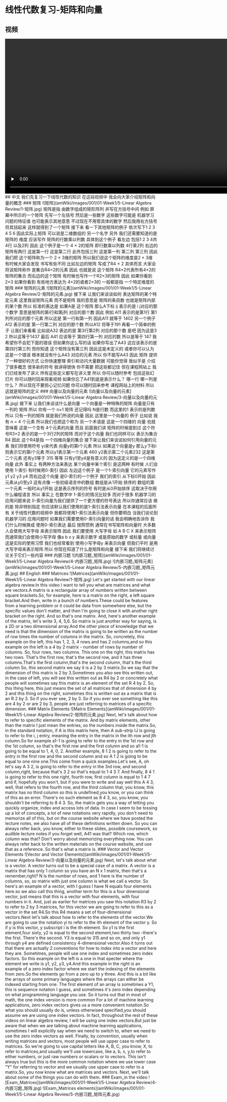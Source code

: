 # 线性代数复习-矩阵和向量
## 视频
<video height=510 width=900 controls="controls" preload="none">
      <source src="amWiki/videos/001/01-Week1/5-Linear Algebra Review/1-Matrices and Vectors.mp4" type="video/mp4">
</video>
## 中文
我们先复习一下线性代数的知识 在这段视频中 我会向大家介绍矩阵和向量的概念
### 矩阵
![矩阵](amWiki/images/001/01-Week1/5-Linear Algebra Review/1-矩阵.jpg)
矩阵是指 由数字组成的矩形阵列 并写在方括号中间 例如 屏幕中所示的一个矩阵 先写一个左括号 然后是一些数字 这些数字可能是 机器学习问题的特征值 也可能表示其他意思 不过现在不用管具体的数字 然后我用右方括号将其括起来 这样就得到了一个矩阵 接下来 看一下其他矩阵的例子 依次写下1 2 3 4 5 6 因此实际上矩阵 可以说是二维数组的 另一个名字 另外 我们还需要知道的是 矩阵的 维度 应该写作 矩阵的行数乘以列数 具体到这个例子 看左边 包括1 2 3 4共4行 以及2列 因此 这个例子是一个 4 × 2的矩阵 即行数乘以列数 4行乘2列 右边的矩阵有两行 这是第一行 这是第二行 此外包括三列 这是第一列 第二列 第三列 因此 我们把 这个矩阵称为一个 2 × 3维的矩阵 所以我们说这个矩阵的维度是2 × 3维 有时候大家会发现 书写有些不同 比如左边的矩阵 写成了R4 × 2 具体而言 大家会将该矩阵称作 是集合R4×2的元素 因此 也就是说 这个矩阵 R4×2代表所有4×2的矩阵的集合 而右边的这个矩阵 有时候也写作一个R2×3的矩阵 因此 如果你看到2×3 如果你看到 有些地方表达为 4×2的或者2×3的 一般都是指 一个特定维度的矩阵
### 矩阵的元素
![矩阵的元素](amWiki/images/001/01-Week1/5-Linear Algebra Review/2-矩阵的元素.jpg)
接下来 让我们来谈谈如何 表达矩阵的某个特定元素 这里我说矩阵元素 而不是矩阵 我的意思是 矩阵的条目数 也就是矩阵内部的某个数 所以 标准的表达是 如果A是 这个矩阵 那么A下标 ij 表示的是 i j对应的那个数字 意思是矩阵的第i行和第j列 对应的那个数 因此 例如 A11 表示的是第1行 第1列所对应的那个元素 所以这是 第一行和第一列 因此A11 就等于 1402 另一个例子 A12 表示的是 第一行第二列 对应的那个数 所以A12 将等于191 再看一个简单的例子 让我们来看看 比如说A32 表达的是 第3行第2列 对应的那个数 是吧 因为这是3 2 所以这等于1437 最后 A41 应该等于 第四行第一列 对应的数 所以是等于 147 我希望你不会犯下面的错误 但如果你这么写的话 如果你写出了A43 这应该表示的是 第四行第三列 而你知道 这个矩阵没有第三列 因此这是未定义的 或者你可以认为这是一个错误 根本就没有什么A43 对应的元素 所以 你不能写A43 因此 矩阵 提供了一种很好的方式 让你快速整理 索引和访问大量数据 可能你觉得 我似乎是 介绍了很多概念 很多新的符号 我讲得很快 你不需要 把这些都记住 但在课程网站上 我们已经发布了讲义 所有这些定义都写在讲义里 所以 你可以随时参考 包括这些幻灯片 你可以随时回来观看视频 如果你忘了A41到底是表示什么？ 哪一行 哪一列是什么？ 所以现在不要担心记忆问题 你可以随时回来参考 课程网站上的材料 所以 这就是矩阵的定义
### 向量以及向量的元素
![向量以及向量的元素](amWiki/images/001/01-Week1/5-Linear Algebra Review/3-向量以及向量的元素.jpg)
接下来 让我们来谈谈什么是向量 一个向量是一种特殊的矩阵 向量是只有一列的 矩阵 所以 你有一个 n×1 矩阵 还记得吗 N是行数 而这里的1 表示的是列数 所以 只有一列的矩阵 就是我们所说的向量 因此 这里是一个向量的 例子 比如说 我有 n = 4 个元素 所以我们也把这个称为 另一个术语是 这是一个四维的 向量 也就意味着 这是一个含有 4个元素的向量 而且 前面我们讲 矩阵的时候提到过 这个符号R3×2 表示的是一个3行2列的矩阵 而对于这个向量 我们也同样可以 表示为集合R4 因此 这个R4是指 一个四维向量的集合 接下来让我们来谈谈如何引用向量的元素 我们将使用符号 yi来代表 向量y的第i个元素 所以 如果这个向量是y 那么y下标i 则表示它的第i个元素 所以y1表示第一个元素 460 y2表示第二个元素232 这是第二个元素 还有y3等于 315 等等 只有y1至y4是有意义的 因为这定义的是一个四维向量 此外 事实上 有两种方法来表达 某个向量中某个索引 是这两种 有时候 人们会使用 1-索引 有时候用0-索引 因此 左边这个例子 是一个1-索引向量 它的元素写作 y1 y2 y3 y4 而右边这个向量 是0-索引的一个例子 我们的索引 从下标0开始 因此 元素从y0至y3 这有点像 一些初级语言中的数组 数组是从1开始 排序的 数组的第一个元素 一般时从y1开始 这是表示序列的符号 有时是从0开始排序 这取决于你用​​什么编程语言 所以 事实上 在数学中 1-索引的情况比较多 而对于很多 机器学习的应用问题来说 0-索引向量为我们提供了一个更方便的符号表达 所以你通常应该 做的是 除非特别指定 你应该默认我们使用的是1-索引法表示向量 在本课程的后面所有 关于线性代数的视频中 我都将使用1-索引法表示向量 但你要明白 当我们谈论到机器学习的 应用问题时 如果我们需要使用0-索引向量的话 我会明确地告诉你 我们什么时候换成 使用0-索引表达 最后 按照惯例 通常在书写矩阵和向量时 大多数人会使用大写字母 来表示矩阵 因此 我们要使用 大写字母 如 A B C X 来表示矩阵 而通常我们会使用小写字母 像a b x y 来表示数字 或是原始的数字 或标量 或向量 这是实际的使用习惯 我们也经常看到 使用小写字母y 来表示向量 但我们平时 是用大写字母来表示矩阵 所以 你现在知道了什么是矩阵和向量 接下来 我们将继续讨论关于它们一些内容
### 内嵌习题
![内嵌习题_矩阵](amWiki/images/001/01-Week1/5-Linear Algebra Review/4-内嵌习题_矩阵.jpg)
![内嵌习题_矩阵元素](amWiki/images/001/01-Week1/5-Linear Algebra Review/5-内嵌习题_矩阵元素.jpg)
## English
### Matrices
![Matrices](amWiki/images/001/01-Week1/5-Linear Algebra Review/1-矩阵.jpg)
Let's get started with our linear algebra review.In this video I want to tell you what are matrices and what are vectors.A matrix is a rectangular array of numbers written between square brackets.So, for example, here is a matrix on the right, a left square bracket.And then, write in a bunch of numbers.These could be features from a learning problem or it could be data from somewhere else, but the specific values don't matter, and then I'm going to close it with another right bracket on the right. And so that's one matrix. And, here's another example of the matrix, let's write 3, 4, 5,6. So matrix is just another way for saying, is a 2D or a two dimensional array.And the other piece of knowledge that we need is that the dimension of the matrix is going to be written as the number of row times the number of columns in the matrix. So, concretely, this example on the left, this has 1, 2, 3, 4 rows and has 2 columns,and so this example on the left is a 4 by 2 matrix - number of rows by number of columns. So, four rows, two columns. This one on the right, this matrix has two rows. That's the first row, that's the second row, and it has three columns.That's the first column,that's the second column, that's the third column So, this second matrix we say it is a 2 by 3 matrix.So we say that the dimension of this matrix is 2 by 3.Sometimes you also see this written out, in the case of left, you will see this written out as R4 by 2 or concretely what people will sometimes say this matrix is an element of the set R 4 by 2. So, this thing here, this just means the set of all matrices that of dimension 4 by 2 and this thing on the right, sometimes this is written out as a matrix that is an R 2 by 3. So if you ever see, 2 by 3. So if you ever see something like this are 4 by 2 or are 2 by 3, people are just referring to matrices of a specific dimension.
### Matrix Elements
![Matrix Elements](amWiki/images/001/01-Week1/5-Linear Algebra Review/2-矩阵的元素.jpg)
Next, let's talk about how to refer to specific elements of the matrix. And by matrix elements, other than the matrix I just mean the entries, so the numbers inside the matrix.So, in the standard notation, if A is this matrix here, then A sub-strip IJ is going to refer to the i, j entry, meaning the entry in the matrix in the ith row and jth column.So for example a1-1 is going to refer to the entry in the 1st row and the 1st column, so that's the first row and the first column and so a1-1 is going to be equal to 1, 4, 0, 2. Another example, 8 1 2 is going to refer to the entry in the first row and the second column and so A 1 2 is going to be equal to one nine one.This come from a quick examples.Let's see, A, oh let's say A 3 2, is going to refer to the entry in the 3rd row, and second column,right, because that's 3 2 so that's equal to 1 4 3 7. And finally, 8 4 1 is going to refer to this one right, fourth row, first column is equal to 1 4 7 and if, hopefully you won't, but if you were to write and say well this A 4 3, well, that refers to the fourth row, and the third column that, you know, this matrix has no third column so this is undefined,you know, or you can think of this as an error. There's no such element as 8 4 3, so, you know, you shouldn't be referring to 8 4 3. So, the matrix gets you a way of letting you quickly organize, index and access lots of data. In case I seem to be tossing up a lot of concepts, a lot of new notations very rapidly, you don't need to memorize all of this, but on the course website where we have posted the lecture notes, we also have all of these definitions written down. So you can always refer back, you know, either to these slides, possible coursework, so audible lecture notes if you forget well, A41 was that? Which row, which column was that? Don't worry about memorizing everything now. You can always refer back to the written materials on the course website, and use that as a reference. So that's what a matrix is.
### Vector and Vector Elements
![Vector and Vector Elements](amWiki/images/001/01-Week1/5-Linear Algebra Review/3-向量以及向量的元素.jpg)
Next, let's talk about what is a vector. A vector turns out to be a special case of a matrix. A vector is a matrix that has only 1 column so you have an N x 1 matrix, then that's a remember,right? N is the number of rows, and 1 here is the number of columns, so, so matrix with just one column is what we call a vector. So here's an example of a vector, with I guess I have N equals four elements here.so we also call this thing, another term for this is a four dmensional vector, just means that this is a vector with four elements, with four numbers in it. And, just as earlier for matrices you saw this notation R3 by 2 to refer to 2 by 3 matrices, for this vector we are going to refer to this as a vector in the set R4.So this R4 means a set of four-dimensional vectors.Next let's talk about how to refer to the elements of the vector.We are going to use the notation yi to refer to the ith element of the vector y. So if y is this vector, y subscript i is the ith element. So y1 is the first element,four sixty, y2 is equal to the second element,two thirty two -there's the first. There's the second. Y3 is equal to 315 and so on, and only y1 through y4 are defined consistency 4-dimensional vector.Also it turns out that there are actually 2 conventions for how to index into a vector and here they are. Sometimes, people will use one index and sometimes zero index factors. So this example on the left is a one in that specter where the element we write is y1, y2, y3, y4.And this example in the right is an example of a zero index factor where we start the indexing of the elements from zero.So the elements go from a zero up to y three. And this is a bit like the arrays of some primary languages where the arrays can either be indexed starting from one. The first element of an array is sometimes a Y1, this is sequence notation I guess, and sometimes it's zero index depending on what programming language you use. So it turns out that in most of math, the one index version is more common For a lot of machine learning applications, zero index vectors gives us a more convenient notation.So what you should usually do is, unless otherwised specified,you should assume we are using one index vectors. In fact, throughout the rest of these videos on linear algebra review, I will be using one index vectors.But just be aware that when we are talking about machine learning applications, sometimes I will explicitly say when we need to switch to, when we need to use the zero index vectors as well. Finally, by convention, usually when writing matrices and vectors, most people will use upper case to refer to matrices. So we're going to use capital letters like A, B, C, you know, X, to refer to matrices,and usually we'll use lowercase, like a, b, x, y,to refer to either numbers, or just raw numbers or scalars or to vectors. This isn't always true but this is the more common notation where we use lower case "Y" for referring to vector and we usually use upper case to refer to a matrix.So, you now know what are matrices and vectors. Next, we'll talk about some of the things you can do with them.
### Exam_in the video
![Exam_Matrices](amWiki/images/001/01-Week1/5-Linear Algebra Review/4-内嵌习题_矩阵.jpg)
![Exam_Matrices elements](amWiki/images/001/01-Week1/5-Linear Algebra Review/5-内嵌习题_矩阵元素.jpg)
